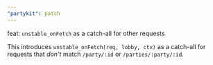 ```yaml
---
"partykit": patch
---
```


feat: `unstable_onFetch` as a catch-all for other requests

This introduces `unstable_onFetch(req, lobby, ctx)` as a catch-all for requests that _don't_ match `/party/:id` or `/parties/:party/:id`.
